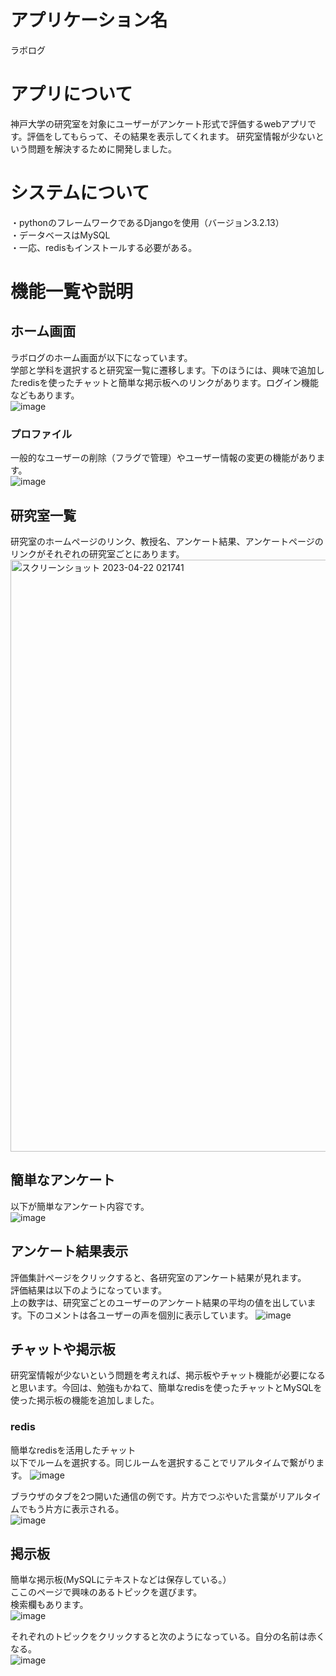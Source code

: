 # アプリケーション名

ラボログ

# アプリについて
神戸大学の研究室を対象にユーザーがアンケート形式で評価するwebアプリです。評価をしてもらって、その結果を表示してくれます。
研究室情報が少ないという問題を解決するために開発しました。

# システムについて
・pythonのフレームワークであるDjangoを使用（バージョン3.2.13）  
・データベースはMySQL  
・一応、redisもインストールする必要がある。  

# 機能一覧や説明
## ホーム画面
ラボログのホーム画面が以下になっています。  
学部と学科を選択すると研究室一覧に遷移します。下のほうには、興味で追加したredisを使ったチャットと簡単な掲示板へのリンクがあります。ログイン機能などもあります。  
![image](https://github.com/d505/labo/assets/58736165/2c3d8542-6635-4842-88cf-4d8f37a80128)



### プロファイル  
一般的なユーザーの削除（フラグで管理）やユーザー情報の変更の機能があります。  
![image](https://github.com/d505/labo/assets/58736165/a675555c-f45f-468d-9fba-f42491aa2b42)


## 研究室一覧  
研究室のホームページのリンク、教授名、アンケート結果、アンケートページのリンクがそれぞれの研究室ごとにあります。  
<img width="947" alt="スクリーンショット 2023-04-22 021741" src="https://user-images.githubusercontent.com/58736165/233697400-ef28c771-8afd-4269-a5e5-5b5ff16442c4.png">

## 簡単なアンケート　　
以下が簡単なアンケート内容です。  
![image](https://github.com/d505/labo/assets/58736165/1f256bb0-5a5a-4c85-92dd-862426678859)



## アンケート結果表示
評価集計ページをクリックすると、各研究室のアンケート結果が見れます。    
評価結果は以下のようになっています。    
上の数字は、研究室ごとのユーザーのアンケート結果の平均の値を出しています。下のコメントは各ユーザーの声を個別に表示しています。
![image](https://github.com/d505/labo/assets/58736165/9420317c-018d-4ab1-81bb-fb190485b81b)


## チャットや掲示板  
研究室情報が少ないという問題を考えれば、掲示板やチャット機能が必要になると思います。今回は、勉強もかねて、簡単なredisを使ったチャットとMySQLを使った掲示板の機能を追加しました。
### redis  
簡単なredisを活用したチャット  
以下でルームを選択する。同じルームを選択することでリアルタイムで繋がります。
![image](https://github.com/d505/labo/assets/58736165/3bc40881-dd16-4278-845d-14cbcf101b26)

ブラウザのタブを2つ開いた通信の例です。片方でつぶやいた言葉がリアルタイムでもう片方に表示される。  
![image](https://github.com/d505/labo/assets/58736165/9ae323f5-692f-4cb1-82c3-6fc582944ade)


## 掲示板 
簡単な掲示板(MySQLにテキストなどは保存している。）  
ここのページで興味のあるトピックを選びます。  
検索欄もあります。  
![image](https://github.com/d505/labo/assets/58736165/fb923241-775b-40c8-96df-83df7bba9b04)

それぞれのトピックをクリックすると次のようになっている。自分の名前は赤くなる。    
![image](https://github.com/d505/labo/assets/58736165/d4440e39-cb23-4ddb-8502-2b21da12b9d6)






